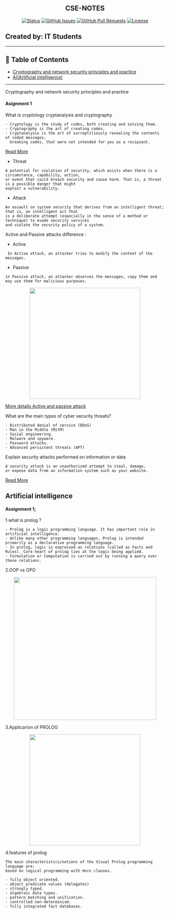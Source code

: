 <p align="center">

<h2 align="center">CSE-NOTES</h2>

<div align="center">

  [![Status](https://img.shields.io/badge/status-active-success.svg)]() 
  [![GitHub Issues](https://img.shields.io/github/issues/kylelobo/The-Documentation-Compendium.svg)](https://github.com/kylelobo/The-Documentation-Compendium/issues)
  [![GitHub Pull Requests](https://img.shields.io/github/issues-pr/kylelobo/The-Documentation-Compendium.svg)](https://github.com/kylelobo/The-Documentation-Compendium/pulls)
  [![License](https://img.shields.io/badge/license-MIT-blue.svg)](/LICENSE)

</div>

## Created by: IT Students 

---

## 📝 Table of Contents

- [Cryptography and network security principles and practice](#Cryptography_and_network_security_principles_and_practice)
- [AI(Artificial intelligence)](#Artificial_intelligence)


---

Cryptography and network security principles and practice

#### Asignment 1

 What is cryptology cryptanalysis and cryptography
```
- Cryptology is the study of codes, both creating and solving them.
- Cryptography is the art of creating codes.
- Cryptanalysis is the art of surreptitiously revealing the contents of coded messages, 
  breaking codes, that were not intended for you as a recipient.
```
<a href="https://hackernoon.com/cryptology-vs-cryptography-vs-cryptanalysis-get-your-vocabulary-right-mw3o32w4" target="_blank">Read More</a>

* Threat
```
A potential for violation of security, which exists when there is a circumstance, capability, action,
or event that could breach security and cause harm. That is, a threat is a possible danger that might
exploit a vulnerability.
```

* Attack
```
An assault on system security that derives from an intelligent threat; that is, an intelligent act that
is a deliberate attempt (especially in the sense of a method or technique) to evade security services
and violate the security policy of a system.
```

Active and Passive attacks difference :

* Active
```
 In Active attack, an attacker tries to modify the content of the messages.
 ```
* Passive
```
in Passive attack, an attacker observes the messages, copy them and may use them for malicious purposes.
```
<p align="center">
<img src="https://image.slidesharecdn.com/computersecurityoverview-170423022917/95/computer-security-overview-13-638.jpg?cb=1493107720" width="350"/>
</p>

<a href="https://www.geeksforgeeks.org/active-and-passive-attacks-in-information-security/" target="_blank">More details Active and passive attack</a>

What are the main types of cyber security threats?
```
- Distributed denial of service (DDoS)
- Man in the Middle (MitM)
- Social engineering.
- Malware and spyware.
- Password attacks.
- Advanced persistent threats (APT)
```
Explain security attacks performed on information or data
```
A security attack is an unauthorized attempt to steal, damage, 
or expose data from an information system such as your website.
```
<a href="https://managewp.com/blog/security-attacks#:~:text=A%20security%20attack%20is%20an,system%20such%20as%20your%20website." target="_blank">Read More</a>


## Artificial intelligence

#### Assignment 1;

1.what is prolog ?
```
- Prolog is a logic programming language. It has important role in artificial intelligence. 
- Unlike many other programming languages, Prolog is intended primarily as a declarative programming language. 
- In prolog, logic is expressed as relations (called as Facts and Rules). Core heart of prolog lies at the logic being applied. 
- Formulation or Computation is carried out by running a query over these relations.
```

2.OOP vs OPO

<p align="center">
<img src="https://i.ytimg.com/vi/LL8hqRdFCPI/maxresdefault.jpg" width="450"/>
</p>



3.Applicarion of PROLOG

<p align="center">
<img src="https://image.slidesharecdn.com/prologpresent-130306225237-phpapp02/95/prolog-present-14-638.jpg?cb=1362610399" width="350"/>
</p>

4.features of prolog
```
The main characteristics/notions of the Visual Prolog programming language are:
based on logical programming with Horn clauses.

- fully object oriented.
- object predicate values (delegates)
- strongly typed.
- algebraic data types.
- pattern matching and unification.
- controlled non-determinism.
- fully integrated fact databases.
```



